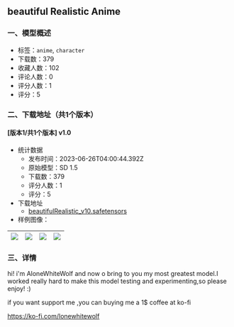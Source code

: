 ## beautiful Realistic Anime 
### 一、模型概述

- 标签：`anime`, `character`
- 下载数：379
- 收藏人数：102
- 评论人数：0
- 评分人数：1
- 评分：5

### 二、下载地址（共1个版本）

#### [版本1/共1个版本] v1.0

- 统计数据
  - 发布时间：2023-06-26T04:00:44.392Z
  - 原始模型：SD 1.5
  - 下载数：379
  - 评分人数：1
  - 评分：5
- 下载地址
  - [beautifulRealistic_v10.safetensors](https://civitai.com/api/download/models/104222)
- 样例图像：

| <img src="https://image.civitai.com/xG1nkqKTMzGDvpLrqFT7WA/28cbc2e3-c44d-41a9-aab8-bd41cf2e9fbe/width=450/1292216.jpeg" /> | <img src="https://image.civitai.com/xG1nkqKTMzGDvpLrqFT7WA/68668aad-e0a9-477a-88d2-122a6ffda629/width=450/1292213.jpeg" /> | <img src="https://image.civitai.com/xG1nkqKTMzGDvpLrqFT7WA/54749067-3141-49c3-80c9-24a698ac96d1/width=450/1292217.jpeg" /> | <img src="https://image.civitai.com/xG1nkqKTMzGDvpLrqFT7WA/12f23a21-257c-4c4a-ba74-fe567ebf18d6/width=450/1292214.jpeg" /> |
| ---- | ---- | ---- | ---- |


### 三、详情
<p>hi! i'm AloneWhiteWolf and now o bring to you my most greatest model.I worked really hard to make this model testing and experimenting,so please enjoy! :)</p><p>if you want support me ,you can buying me a 1$ coffee at ko-fi</p><p><a target="_blank" rel="ugc" href="https://ko-fi.com/lonewhitewolf">https://ko-fi.com/lonewhitewolf</a></p>